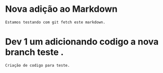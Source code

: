 #   Nova adição ao Markdown

    Estamos testando com git fetch este markdown.


#  Dev 1 um adicionando codigo a nova branch teste .

    Criação de codigo para teste.